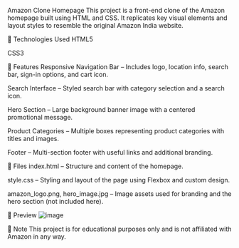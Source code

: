Amazon Clone Homepage
This project is a front-end clone of the Amazon homepage built using HTML and CSS. It replicates key visual elements and layout styles to resemble the original Amazon India website.

🔧 Technologies Used
HTML5

CSS3

🌟 Features
Responsive Navigation Bar – Includes logo, location info, search bar, sign-in options, and cart icon.

Search Interface – Styled search bar with category selection and a search icon.

Hero Section – Large background banner image with a centered promotional message.

Product Categories – Multiple boxes representing product categories with titles and images.

Footer – Multi-section footer with useful links and additional branding.

📁 Files
index.html – Structure and content of the homepage.

style.css – Styling and layout of the page using Flexbox and custom design.

amazon_logo.png, hero_image.jpg – Image assets used for branding and the hero section (not included here).

📸 Preview
![image](https://github.com/user-attachments/assets/eddfd8d0-bd35-4b96-82b6-87027cbfb4a7)


📝 Note
This project is for educational purposes only and is not affiliated with Amazon in any way.
